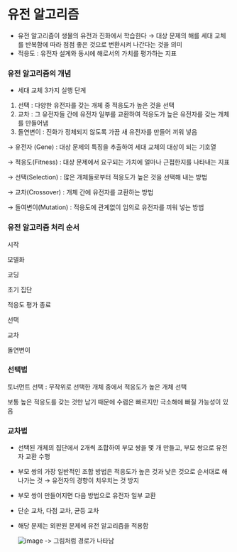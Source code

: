 # 유전 알고리즘
- 유전 알고리즘이 생물의 유전과 진화에서 학습한다 → 대상 문제의 해를 세대 교체를 반복함에 따라 점점 좋은 것으로 변환시켜 나간다는 것을 의미
- 적응도 : 유전자 설계와 동시에 해로서의 가치를 평가하는 지표

### 유전 알고리즘의 개념

- 세대 교체 3가지 실행 단계
1. 선택 : 다양한 유전자를 갖는 개체 중 적응도가 높은 것을 선택
2. 교차 : 그 유전자들 간에 유전자 일부를 교환하여 적응도가 높은 유전자를 갖는 개체를 만들어냄
3. 돌연변이 : 진화가 정체되지 않도록 가끔 새 유전자를 만들어 끼워 넣음

→ 유전자 (Gene) : 대상 문제의 특징을 추출하여 세대 교체의 대상이 되는 기호열

→ 적응도(Fitness) : 대상 문제에서 요구되는 가치에 얼마나 근접한지를 나타내는 지표

→ 선택(Selection) : 많은 개체들로부터 적응도가 높은 것을 선택해 내는 방법

→ 교차(Crossover) : 개체 간에 유전자를 교환하는 방법

→ 돌여변이(Mutation) : 적응도에 관계없이 임의로 유전자를 끼워 넣는 방법

### 유전 알고리즘 처리 순서

시작

모델화

코딩

초기 집단

적응도 평가     종료

선택

교차

돌연변이

### 선택법

토너먼트 선택 : 무작위로 선택한 개체 중에서 적응도가 높은 개체 선택

보통 높은 적응도를 갖는 것만 남기 때문에 수렴은 빠르지만 극소해에 빠질 가능성이 있음

### 교차법
- 선택된 개체의 집단에서 2개씩 조합하여 부모 쌍을 몇 개 만들고, 부모 쌍으로 유전자 교환 수행
- 부모 쌍의 가장 일반적인 조합 방법은 적응도가 높은 것과 낮은 것으로 순서대로 해 나가는 것 → 유전자의 경향이 치우치는 것 방지
- 부모 쌍이 만들어지면 다음 방법으로 유전자 일부 교환
- 단순 교차, 다점 교차, 균등 교차

- 해당 문제는 외판원 문제에 유전 알고리즘을 적용함

  ![image](https://github.com/unaexoo/Project/assets/142863284/11ca125f-89c5-4317-9bc1-dad0afc1b653)
-> 그림처럼 경로가 나타남
